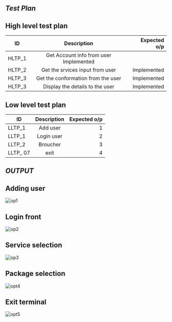 
## *Test Plan*

## High level test plan
| ID   |      Description     |  Expected o/p |
|----------|:-------------:|------:|
| HLTP_1 |  Get Account info from user Implemented  |
| HLTP_2 |  Get the srvices input from user  | Implemented  |
| HLTP_3 |  Get the conformation from the user| Implemented|
| HLTP_3 |  Display the details to the user | Implemented|

## Low level test plan
| ID   |      Description     |  Expected o/p |
|----------|:-------------:|------:|
| LLTP_1 |  Add user| 1  |
| LLTP_1 |  Login user| 2  |
| LLTP_2 |  Broucher | 3 |
| LLTP_ 07|  exit | 4|



## *OUTPUT*

## Adding user


![op1](https://user-images.githubusercontent.com/94226412/143053819-6dfcfc4e-32fe-45bb-93c7-6b3d59bdbc23.PNG)

## Login front


![op2](https://user-images.githubusercontent.com/94226412/143053841-13766f7a-b159-4ef8-a4f4-af984ea125ee.PNG)

## Service selection

![op3](https://user-images.githubusercontent.com/94226412/143053855-b145997f-6ff1-4a2e-bcdb-28beef3e7b66.PNG)

## Package selection

![opt4](https://user-images.githubusercontent.com/94226412/143053875-d2d5f08f-75c7-46e3-8e4c-f06adc1e65e0.PNG)

## Exit terminal

![opt5](https://user-images.githubusercontent.com/94226412/143053889-ddeaa2b1-cacf-4dea-b2e7-b64250ff90d1.PNG)
